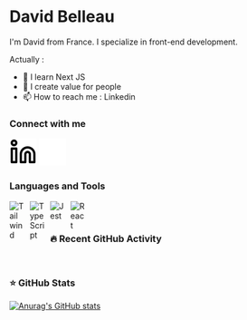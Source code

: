 # David Belleau

I'm David from France. I specialize in front-end development.

Actually :

- 🔭 I learn Next JS
- 👯 I create value for people
- 📫 How to reach me : Linkedin

### Connect with me

[![img_contact](./img/linkedin-light.svg)](https://www.linkedin.com/in/david-belleau/#gh-light-mode-only)
[![img_contact](./img/linkedin-dark.svg)](https://www.linkedin.com/in/david-belleau/#gh-dark-mode-only)

### Languages and Tools
          
[<img src="https://cdn.jsdelivr.net/gh/devicons/devicon/icons/tailwindcss/tailwindcss-plain.svg" alt="Tailwind" style="padding-right:0.62rem;" align="left" width="26px"/>][tailwind]
[<img src="https://cdn.jsdelivr.net/gh/devicons/devicon/icons/typescript/typescript-original.svg" alt="TypeScript" style="padding-right:0.62rem;" align="left" width="26px"/>][typescript]
[<img src="https://cdn.jsdelivr.net/gh/devicons/devicon/icons/jest/jest-plain.svg" alt="Jest" style="padding-right:0.62rem;" align="left" width="26px"/>][jest]
[<img src="https://cdn.jsdelivr.net/gh/devicons/devicon/icons/react/react-original.svg" alt="React" style="padding-right:0.62rem;" align="left" width="26px"/>][react]

[tailwind]: https://tailwindcss.com
[typescript]: https://www.typescriptlang.org
[jest]: https://jestjs.io
[react]: https://reactjs.org

<br/>
<br/>

### 🔥 Recent GitHub Activity

<!--START_SECTION:activity-->

<!--END_SECTION:activity-->

<br/>

### ⭐ GitHub Stats

[![Anurag's GitHub stats](https://github-readme-stats.vercel.app/api?username=David-Belleau&show_icons=true&hide_border=false&title_color=3B1F94f&icon_color=FFE500&bg_color=09131B&text_color=ffffff&border_color=0c1a25)](https://github.com/anuraghazra/github-readme-stats)
